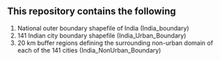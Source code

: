 ## This **repository** contains the following

  1. National outer boundary shapefile of India (India_boundary)
  2. 141 Indian city boundary shapefile (India_Urban_Boundary)
  3. 20 km buffer regions defining the surrounding non-urban domain of each of the 141 cities (India_NonUrban_Boundary)
